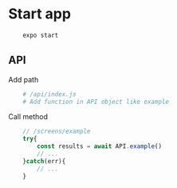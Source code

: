 # Start app
```sh
    expo start
```

## API 
Add path
```sh
    # /api/index.js
    # Add function in API object like example
```
Call method
```js
    // /screens/example
    try{
        const results = await API.example()
        // ...
    }catch(err){
        // ...
    }
```